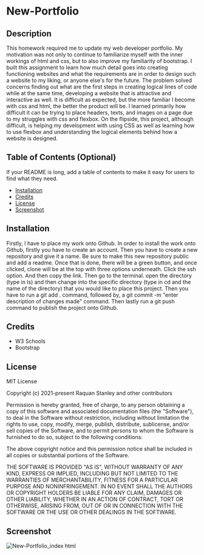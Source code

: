 # New-Portfolio 
## Description
This homework required me to update my web developer portfolio. My motivation was not only to continue to familiarize myself with the inner workings of html and css, but to also improve my familiarity of bootstrap. I built this assignment to learn how much detail goes into creating functioning websites and what the requirements are in order to design such a website to my liking, or anyone else's for the future. The problem solved concerns finding out what are the first steps in creating logical lines of code while at the same time, developing a website that is attractive and interactive as well. It is difficult as expected, but the more familiar I become with css and html, the better the product will be. I learned primarily how difficult it can be trying to place headers, texts, and images on a page due to my struggles with css and flexbox. On the flipside, this project, although difficult, is helping my development with using CSS as well as learning how to use flexbox and understanding the logical elements behind how a website is designed.
## Table of Contents (Optional)
If your README is long, add a table of contents to make it easy for users to find what they need.
- [Installation](#installation)
- [Credits](#credits)
- [License](#license)
- [Screenshot](#screenshot)

## Installation
Firstly, I have to place my work onto Github. In order to install the work onto Github, firstly you have to create an account. Then you have to create a new repository and give it a name. Be sure to make this new repository public and add a readme. Once that is done, there will be a green button, and once clicked, clone will be at the top with three options underneath. Click the ssh option. And then copy the link. Then go to the terminal. open the directory (type in ls) and then change into the specific directory (type in cd and the name of the directory) that you would like to place this project. Then you have to run a git add . command, followed by, a git commit -m "enter description of changes made" command. Then lastly run a git push command to publish the project onto Github.

## Credits
- W3 Schools 
- Bootstrap

## License
MIT License

Copyright (c) 2021-present Raquan Stanley and other contributors

Permission is hereby granted, free of charge, to any person obtaining
a copy of this software and associated documentation files (the
"Software"), to deal in the Software without restriction, including
without limitation the rights to use, copy, modify, merge, publish,
distribute, sublicense, and/or sell copies of the Software, and to
permit persons to whom the Software is furnished to do so, subject to
the following conditions:

The above copyright notice and this permission notice shall be
included in all copies or substantial portions of the Software.

THE SOFTWARE IS PROVIDED "AS IS", WITHOUT WARRANTY OF ANY KIND,
EXPRESS OR IMPLIED, INCLUDING BUT NOT LIMITED TO THE WARRANTIES OF
MERCHANTABILITY, FITNESS FOR A PARTICULAR PURPOSE AND
NONINFRINGEMENT. IN NO EVENT SHALL THE AUTHORS OR COPYRIGHT HOLDERS BE
LIABLE FOR ANY CLAIM, DAMAGES OR OTHER LIABILITY, WHETHER IN AN ACTION
OF CONTRACT, TORT OR OTHERWISE, ARISING FROM, OUT OF OR IN CONNECTION
WITH THE SOFTWARE OR THE USE OR OTHER DEALINGS IN THE SOFTWARE.

## Screenshot 
![New-Portfolio_index html](https://user-images.githubusercontent.com/76064980/116010762-18fe0700-a5ef-11eb-9b88-75c68d9382c6.png)

